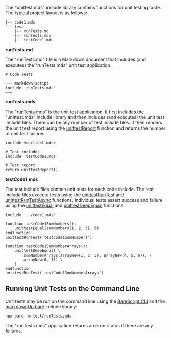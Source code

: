 The "unittest.mds" include library contains functions for unit testing code. The typical project
layout is as follows:

~~~
|-- code1.mds
`-- test
    |-- runTests.md
    |-- runTests.mds
    |-- testCode1.mds
~~~

**runTests.md**

The "runTests.md" file is a Markdown document that includes (and executes) the "runTests.mds" unit
test application.

``` bare-script
# Code Tests

~~~ markdown-script
include 'runTests.mds'
~~~
```

**runTests.mds**

The "runTests.mds" is the unit test application. It first includes the "unittest.mds" include
library and then includes (and executes) the unit test include files. There can be any number of
test include files. It then renders the unit test report using the [unittestReport](#unittestreport)
function and returns the number of unit test failures.

~~~ bare-script
include <unittest.mds>

# Test includes
include 'testCode1.mds'

# Test report
return unittestReport()
~~~

**testCode1.mds**

The test include files contain unit tests for each code include. The test include files execute
tests using the [unittestRunTest](#unittestruntest) and
[unittestRunTestAsync](#unittestruntestasync) functions. Individual tests assert success and failure
using the [unittestEqual](#unittestequal) and [unittestDeepEqual](#unittestdeepequal) functions.

~~~ bare-script
include '../code1.mds'

function testCode1SumNumbers():
    unittestEqual(sumNumbers(1, 2, 3), 6)
endfunction
unittestRunTest('testCode1SumNumbers')

function testCode1SumNumberArrays():
    unittestDeepEqual( \
        sumNumberArrays(arrayNew(1, 2, 3), arrayNew(4, 5, 6)), \
        arrayNew(6, 15) \
    )
endfunction
unittestRunTest('testCode1SumNumberArrays')
~~~

## Running Unit Tests on the Command Line

Unit tests may be run on the command line using the
[BareScript CLI](https://github.com/craigahobbs/bare-script#the-barescript-command-line-interface-cli)
and the [markdownUp.bare](#var.vGroup='markdownUp.bare') include library:

~~~
npx bare -m test/runTests.mds
~~~

The "runTests.mds" application returns an error status if there are any failures.

